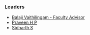 ### Leaders
* [Balaji Vaithilingam - Faculty Advisor](mailto:balaji.vaithilingam@owasp.org)
* [Praveen H P](mailto:praveen.hp@owasp.org)
* [Sidharth S](mailto:sidharth.s@owasp.org)
